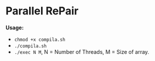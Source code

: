 # **Parallel RePair**

**Usage:**
- `chmod +x compila.sh` 
- `./compila.sh`
- `./exec N M`, N = Number of Threads, M = Size of array. 